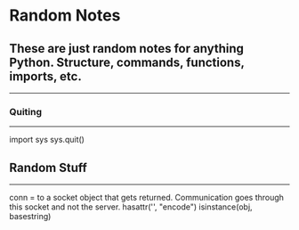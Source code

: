 # Random Notes
## These are just random notes for anything Python. Structure, commands, functions, imports, etc.
--------------------------------------------------------------------------------------------------

### Quiting
-----------------------
import sys
sys.quit()

## Random Stuff
----------------------
conn = to a socket object that gets returned. Communication goes through this socket and not the server.
hasattr('', "encode")
isinstance(obj, basestring)
